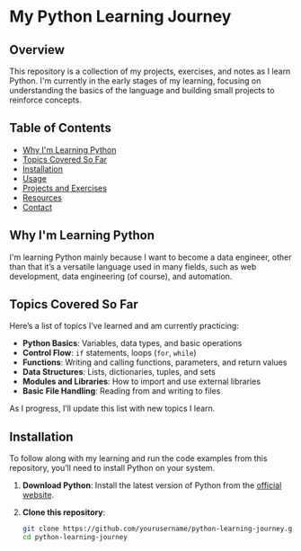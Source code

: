 # My Python Learning Journey

## Overview

This repository is a collection of my projects, exercises, and notes as I learn Python. I'm currently in the early stages of my learning, focusing on understanding the basics of the language and building small projects to reinforce concepts.

## Table of Contents

- [Why I'm Learning Python](#why-im-learning-python)
- [Topics Covered So Far](#topics-covered-so-far)
- [Installation](#installation)
- [Usage](#usage)
- [Projects and Exercises](#projects-and-exercises)
- [Resources](#resources)
- [Contact](#contact)

## Why I'm Learning Python

I'm learning Python mainly because I want to become a data engineer, other than that it’s a versatile language used in many fields, such as web development, data engineering (of course), and automation.

## Topics Covered So Far

Here’s a list of topics I’ve learned and am currently practicing:

- **Python Basics**: Variables, data types, and basic operations
- **Control Flow**: `if` statements, loops (`for`, `while`)
- **Functions**: Writing and calling functions, parameters, and return values
- **Data Structures**: Lists, dictionaries, tuples, and sets
- **Modules and Libraries**: How to import and use external libraries
- **Basic File Handling**: Reading from and writing to files

As I progress, I’ll update this list with new topics I learn.

## Installation

To follow along with my learning and run the code examples from this repository, you’ll need to install Python on your system.

1. **Download Python**: Install the latest version of Python from the [official website](https://www.python.org/downloads/).
2. **Clone this repository**:

   ```bash
   git clone https://github.com/yourusername/python-learning-journey.git
   cd python-learning-journey
